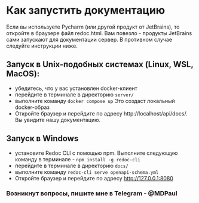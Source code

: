 # Как запустить документацию

Если вы используете Pycharm (или другой продукт от JetBrains), то откройте в браузере файл redoc.html.
Вам повезло - продукты JetBrains сами запускают для документации сервер. В противном случае следуйте инструкции ниже.

## Запуск в Unix-подобных системах (Linux, WSL, MacOS):
- убедитесь, что у вас установлен docker-клиент
- перейдите в терминале в директорию `server/`
- выполните команду `docker compose up` Это создаст локальный docker-образ
- Откройте браузер и перейдите по адресу http://localhost/api/docs/. Вы увидите нашу документацию.

## Запуск в Windows
- установите Redoc CLI с помощью npm. Выполните следующую команду в терминале - `npm install -g redoc-cli`
- перейдите в терминале в директорию `docs/`
- выполните команду `redoc-cli serve openapi-schema.yml`
- Откройте браузер и перейдите по адресу http://127.0.0.1:8080

### Возникнут вопросы, пишите мне в Telegram - @MDPaul